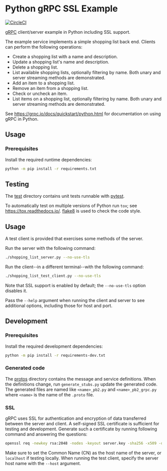 # Python gRPC SSL Example

[![CircleCI](https://circleci.com/gh/msmolens/python-grpc-ssl-example.svg?style=shield)](https://circleci.com/gh/msmolens/python-grpc-ssl-example)

[gRPC](https://grpc.io/) client/server example in Python including SSL support.

The example service implements a simple shopping list back end. Clients can
perform the following operations:
- Create a shopping list with a name and description.
- Update a shopping list's name and description.
- Delete a shopping list.
- List available shopping lists, optionally filtering by name. Both unary and
  server streaming methods are demonstrated.
- Add an item to a shopping list.
- Remove an item from a shopping list.
- Check or uncheck an item.
- List items on a shopping list, optionally filtering by name. Both unary and
  server streaming methods are demonstrated.

See https://grpc.io/docs/quickstart/python.html for documentation on using
gRPC in Python.

## Usage

### Prerequisites

Install the required runtime dependencies:

```bash
python -m pip install -r requirements.txt
```

## Testing

The [test](test) directory contains unit tests runnable with
[pytest](https://pytest.org).

To automatically test on multiple versions of Python run `tox`; see
https://tox.readthedocs.io/. [flake8](http://flake8.pycqa.org/) is used to check
the code style.

## Usage

A test client is provided that exercises some methods of the server.

Run the server with the following command:

```bash
./shopping_list_server.py --no-use-tls
```

Run the client--in a different terminal--with the following command:

```bash
./shopping_list_test_client.py --no-use-tls
```

Note that SSL support is enabled by default; the `--no-use-tls` option disables
it.

Pass the `--help` argument when running the client and server to see additional
options, including those for host and port.

## Development

### Prerequisites

Install the required development dependencies:

```bash
python -m pip install -r requirements-dev.txt
```

### Generated code

The [protos](protos) directory contains the message and service definitions.
When the definitions change, run `generate_stubs.py` update the generated code.
The generated files are named like `<name>_pb2.py` and `<name>_pb2_grpc.py`
where `<name>` is the name of the `.proto` file.

### SSL

gRPC uses SSL for authentication and encryption of data transferred between the
server and client. A self-signed SSL certificate is sufficient for testing and
development. Generate such a certificate by running following command and
answering the questions:

```bash
openssl req -newkey rsa:2048 -nodes -keyout server.key -sha256 -x509 -days 3650 -out server.crt
```

Make sure to set the Common Name (CN) as the host name of the server, or
`localhost` if testing locally. When running the test client, specify the server
host name with the `--host` argument.
